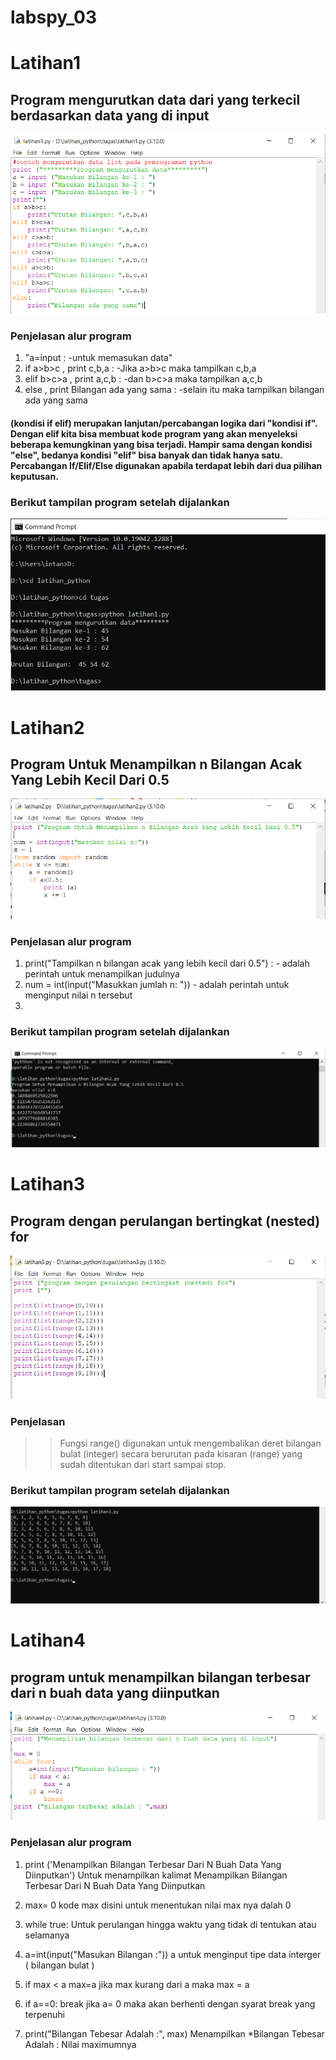 # labspy_03
# Latihan1
## Program mengurutkan data dari yang terkecil berdasarkan data yang di input
![Gambar1](gambar1.png)
### Penjelasan alur program
1. "a=input : -untuk memasukan data" 
2. if a>b>c , print c,b,a : -Jika a>b>c maka tampilkan c,b,a 
3. elif b>c>a , print a,c,b : -dan b>c>a maka tampilkan a,c,b 
4. else , print Bilangan ada yang sama : -selain itu  maka tampilkan bilangan ada yang sama

#### (kondisi if elif) merupakan lanjutan/percabangan logika dari "kondisi if". Dengan elif kita bisa membuat kode program yang akan menyeleksi beberapa kemungkinan yang bisa terjadi. Hampir sama dengan kondisi "else", bedanya kondisi "elif" bisa banyak dan tidak hanya satu. Percabangan If/Elif/Else digunakan apabila terdapat lebih dari dua pilihan keputusan.
### Berikut tampilan program setelah dijalankan
![Gambar2](gambar2.png)

# Latihan2
## Program Untuk Menampilkan n Bilangan Acak Yang Lebih Kecil Dari 0.5
![Gambar3](gambar3.png)
### Penjelasan alur program
1. print("Tampilkan n bilangan acak yang lebih kecil dari 0.5") : - adalah perintah untuk menampilkan judulnya
2. num = int(input("Masukkan jumlah n: ")) - adalah perintah untuk menginput nilai n tersebut
3.
### Berikut tampilan program setelah dijalankan
![Gambar4](gambar4.png)

# Latihan3
## Program dengan perulangan bertingkat (nested) for
![Gambar5](gambar5.png)
### Penjelasan
>> Fungsi range() digunakan untuk mengembalikan deret bilangan bulat (integer) secara berurutan pada kisaran (range) yang sudah ditentukan dari start sampai stop.
### Berikut tampilan program setelah dijalankan
![Gambar6](gambar6.png)

# Latihan4
## program untuk menampilkan bilangan terbesar dari n buah data yang diinputkan
![Gambar7](gambar7.png)
### Penjelasan alur  program
1. print ('Menampilkan Bilangan Terbesar Dari N Buah Data Yang Diinputkan') Untuk menampilkan kalimat Menampilkan Bilangan Terbesar Dari N Buah Data Yang Diinputkan

2. max= 0 kode max disini untuk menentukan nilai max nya dalah 0

3. while true: Untuk perulangan hingga waktu yang tidak di tentukan atau selamanya

4. a=int(input("Masukan Bilangan :")) a untuk menginput tipe data interger ( bilangan bulat )

5. if max < a max=a jika max kurang dari a maka max = a

6. if a==0: break jika a= 0 maka akan berhenti dengan syarat break yang terpenuhi

7. print("Bilangan Tebesar Adalah :", max) Menampilkan *Bilangan Tebesar Adalah : Nilai maximumnya